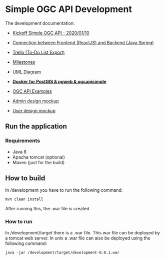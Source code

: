 # Simple OGC API Development
The development documentation:

* [Kickoff Simple OGC API - 2020/01/10](./.pdf)
* [Connection between Frontend (ReactJS) and Backend (Java Spring)](https://github.com/kantega/react-and-spring/)
* [Trello (To-Do List Export)](./Trello-Export.html)
* [Milestones](./SimpleOGCAPI_milestones.md)
* [UML Diagram](./InspireUML.pdf)

* __[Docker for PostGIS & pgweb & ogcapisimple](./docker_postgis_inspire.md)__

* [OGC API Examples](https://github.com/opengeospatial/ogcapi-features/blob/master/implementations.md)
* [Admin design mockup](./Admin-Design.pdf)
* [User design mockup](./User-Design.pdf) 


## Run the application
### Requirements
* Java 8
* Apache tomcat (optional) 
* Maven (just for the build) 

## How to build
In /development you have to run the following command:
````
mvn clean install
````
After running this, the .war file is created

### How to run
In /development/target there is a .war file. This war file can be deployed by a tomcat web server.
In unix a .war file can also be deployed using the following command:
````
java -jar /development/target/development-0.0.1.war
````
